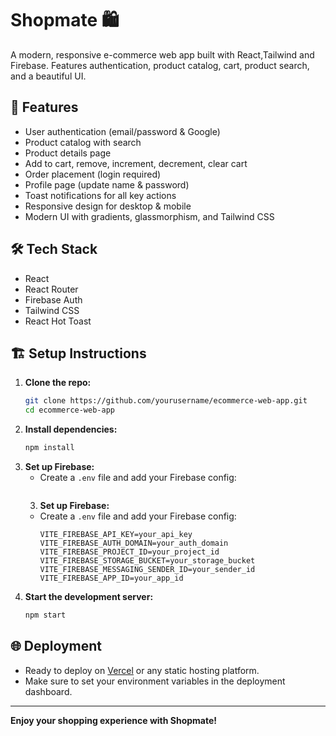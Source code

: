 # Shopmate 🛍️

A modern, responsive e-commerce web app built with React,Tailwind and Firebase. Features authentication, product catalog, cart, product search, and a beautiful UI.

## 🚀 Features
- User authentication (email/password & Google)
- Product catalog with search
- Product details page
- Add to cart, remove, increment, decrement, clear cart
- Order placement (login required)
- Profile page (update name & password)
- Toast notifications for all key actions
- Responsive design for desktop & mobile
- Modern UI with gradients, glassmorphism, and Tailwind CSS

## 🛠️ Tech Stack
- React
- React Router
- Firebase Auth
- Tailwind CSS
- React Hot Toast

## 🏗️ Setup Instructions
1. **Clone the repo:**
   ```bash
   git clone https://github.com/yourusername/ecommerce-web-app.git
   cd ecommerce-web-app
   ```
2. **Install dependencies:**
   ```bash
   npm install
   ```
3. **Set up Firebase:**
   - Create a `.env` file and add your Firebase config:
     ```env
    3. **Set up Firebase:**
   - Create a `.env` file and add your Firebase config:
     ```env
     VITE_FIREBASE_API_KEY=your_api_key
     VITE_FIREBASE_AUTH_DOMAIN=your_auth_domain
     VITE_FIREBASE_PROJECT_ID=your_project_id
     VITE_FIREBASE_STORAGE_BUCKET=your_storage_bucket
     VITE_FIREBASE_MESSAGING_SENDER_ID=your_sender_id
     VITE_FIREBASE_APP_ID=your_app_id
     ```
4. **Start the development server:**
   ```bash
   npm start
   ```

## 🌐 Deployment
- Ready to deploy on [Vercel](https://vercel.com/) or any static hosting platform.
- Make sure to set your environment variables in the deployment dashboard.

---

**Enjoy your shopping experience with Shopmate!**
